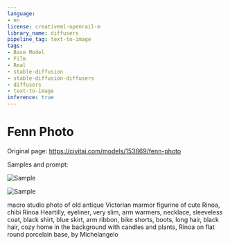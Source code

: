 ```yaml
---
language:
- en
license: creativeml-openrail-m
library_name: diffusers
pipeline_tag: text-to-image
tags:
- Base Model
- Film
- Real
- stable-diffusion
- stable-diffusion-diffusers
- diffusers
- text-to-image
inference: true
---
```


# Fenn Photo

Original page: https://civitai.com/models/153869/fenn-photo

Samples and prompt:

![Sample](https://cdn-uploads.huggingface.co/production/uploads/63239b8370edc53f51cd5d42/ylF5wGAfd6HfG3WqecwLY.png)

![Sample](https://cdn-uploads.huggingface.co/production/uploads/63239b8370edc53f51cd5d42/q7HY1ZS5Inh1uXxdg755x.png)

macro studio photo of old antique Victorian marmor figurine of cute Rinoa, chibi Rinoa Heartilly, eyeliner, very slim, arm warmers, necklace, sleeveless coat, black shirt, blue skirt, arm ribbon, bike shorts, boots, long hair, black hair, cozy home in the background with candles and plants, Rinoa on flat round porcelain base, by Michelangelo